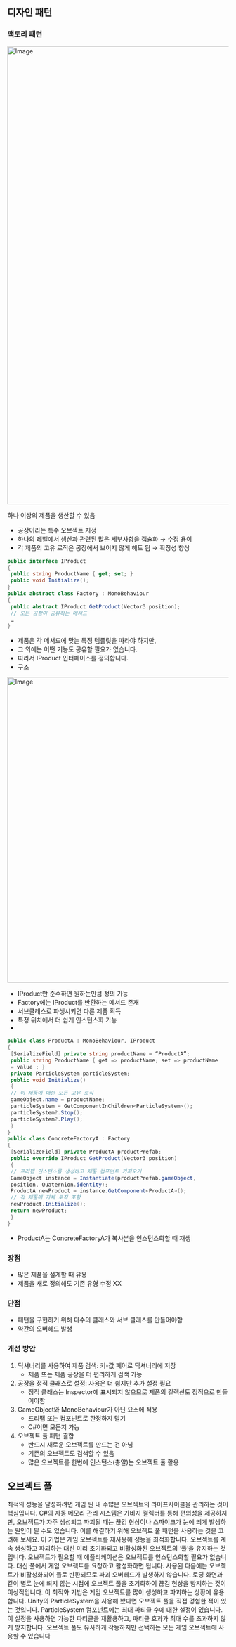 ## 디자인 패턴

### 팩토리 패턴

<img width="1304" height="1043" alt="Image" src="https://github.com/user-attachments/assets/29ca4615-ed3d-4537-905b-dc313b2e10cf" />

하나 이상의 제품을 생산할 수 있음

- 공장이라는 특수 오브젝트 지정
- 하나의 레벨에서 생산과 관련된 많은 세부사항을 캡슐화 → 수정 용이
- 각 제품의 고유 로직은 공장에서 보이지 않게 해도 됨 → 확장성 향상

```csharp
public interface IProduct
{
 public string ProductName { get; set; }
 public void Initialize();
}
public abstract class Factory : MonoBehaviour
{
 public abstract IProduct GetProduct(Vector3 position);
 // 모든 공장이 공유하는 메서드
 …
} 
```

- 제품은 각 메서드에 맞는 특정 템플릿을 따라야 하지만,
- 그 외에는 어떤 기능도 공유할 필요가 없습니다.
- 따라서 IProduct 인터페이스를 정의합니다.
- 구조

<img width="1403" height="696" alt="Image" src="https://github.com/user-attachments/assets/d0a96e97-711a-4093-8cec-8c11bcfcc2a9" />

- IProduct만 준수하면 원하는만큼 정의 가능
- Factory에는 IProduct를 반환하는 메서드 존재
- 서브클래스로 파생시키면 다른 제품 획득
- 특정 위치에서 더 쉽게 인스턴스화 가능
- 

```csharp
public class ProductA : MonoBehaviour, IProduct
{
 [SerializeField] private string productName = “ProductA”;
 public string ProductName { get => productName; set => productName
 = value ; }
 private ParticleSystem particleSystem;
 public void Initialize()
 {
 // 이 제품에 대한 모든 고유 로직
 gameObject.name = productName;
 particleSystem = GetComponentInChildren<ParticleSystem>();
 particleSystem?.Stop();
 particleSystem?.Play();
 }
}
public class ConcreteFactoryA : Factory
{
 [SerializeField] private ProductA productPrefab;
 public override IProduct GetProduct(Vector3 position)
 {
 // 프리팹 인스턴스를 생성하고 제품 컴포넌트 가져오기
 GameObject instance = Instantiate(productPrefab.gameObject,
 position, Quaternion.identity);
 ProductA newProduct = instance.GetComponent<ProductA>();
 // 각 제품에 자체 로직 포함
 newProduct.Initialize();
 return newProduct;
 }
}
```

- ProductA는 ConcreteFactoryA가 복사본을 인스턴스화할 때 재생

### 장점

- 많은 제품을 설계할 때 유용
- 제품을 새로 정의해도 기존 유형 수정 XX

### 단점

- 패턴을 구현하기 위해 다수의 클래스와 서브 클래스를 만들어야함
- 약간의 오버헤드 발생

### 개선 방안

1. 딕셔너리를 사용하여 제품 검색: 키-값 페어로 딕셔너리에 저장
    - 제품 또는 제품 공장을 더 편리하게 검색 가능
2. 공장을 정적 클래스로 설정: 사용은 더 쉽지만 추가 설정 필요
    - 정적 클래스는 Inspector에 표시되지 않으므로 제품의 컬렉션도 정적으로 만들어야함
3.  GameObject와 MonoBehaviour가 아닌 요소에 적용
    - 프리팹 또는 컴포넌트로 한정하지 말기
    - C#이면 모든지 가능
4. 오브젝트 풀 패턴 결합
    - 반드시 새로운 오브젝트를 만드는 건 아님
    - 기존의 오브젝트도 검색할 수 있음
    - 많은 오브젝트를 한번에 인스턴스(총알)는 오브젝트 풀 활용

## 오브젝트 풀

최적의 성능을 달성하려면 게임 씬 내 수많은 오브젝트의 라이프사이클을 관리하는 것이 핵심입니다. C#의 
자동 메모리 관리 시스템은 가비지 컬렉터를 통해 편의성을 제공하지만, 오브젝트가 자주 생성되고 파괴될 
때는 끊김 현상이나 스파이크가 눈에 띄게 발생하는 원인이 될 수도 있습니다.
이를 해결하기 위해 오브젝트 풀 패턴을 사용하는 것을 고려해 보세요. 이 기법은 게임 오브젝트를 재사용해 
성능을 최적화합니다. 오브젝트를 계속 생성하고 파괴하는 대신 미리 초기화되고 비활성화된 오브젝트의 ‘풀’을 
유지하는 것입니다. 오브젝트가 필요할 때 애플리케이션은 오브젝트를 인스턴스화할 필요가 없습니다. 대신 
풀에서 게임 오브젝트를 요청하고 활성화하면 됩니다.
사용된 다음에는 오브젝트가 비활성화되어 풀로 반환되므로 파괴 오버헤드가 발생하지 않습니다. 로딩 화면과 
같이 별로 눈에 띄지 않는 시점에 오브젝트 풀을 초기화하여 끊김 현상을 방지하는 것이 이상적입니다. 이 최적화 
기법은 게임 오브젝트를 많이 생성하고 파괴하는 상황에 유용합니다.
Unity의 ParticleSystem을 사용해 봤다면 오브젝트 풀을 직접 경험한 적이 있는 것입니다. ParticleSystem 
컴포넌트에는 최대 파티클 수에 대한 설정이 있습니다. 이 설정을 사용하면 가능한 파티클을 재활용하고, 
파티클 효과가 최대 수를 초과하지 않게 방지합니다. 오브젝트 풀도 유사하게 작동하지만 선택하는 모든 게임 
오브젝트에 사용할 수 있습니다